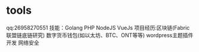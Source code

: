 # tools

qq:26958270551
技能：Golang PHP NodeJS VueJs
项目经历:区块链(Fabric联盟链底链研究) 数字货币钱包(如以太坊、BTC、ONT等等)  wordpress主题插件开发 网络安全


